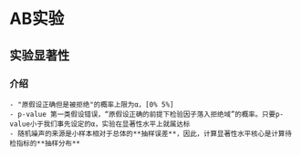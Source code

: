 # AB实验
## 实验显著性
### 介绍

    - "原假设正确但是被拒绝"的概率上限为α，[0% 5%]
    - p-value 第一类假设错误，“原假设正确的前提下检验因子落入拒绝域”的概率。只要p-value小于我们事先设定的α，实验在显著性水平上就属达标
    - 随机噪声的来源是小样本相对于总体的**抽样误差**，因此，计算显著性水平核心是计算待检指标的**抽样分布**